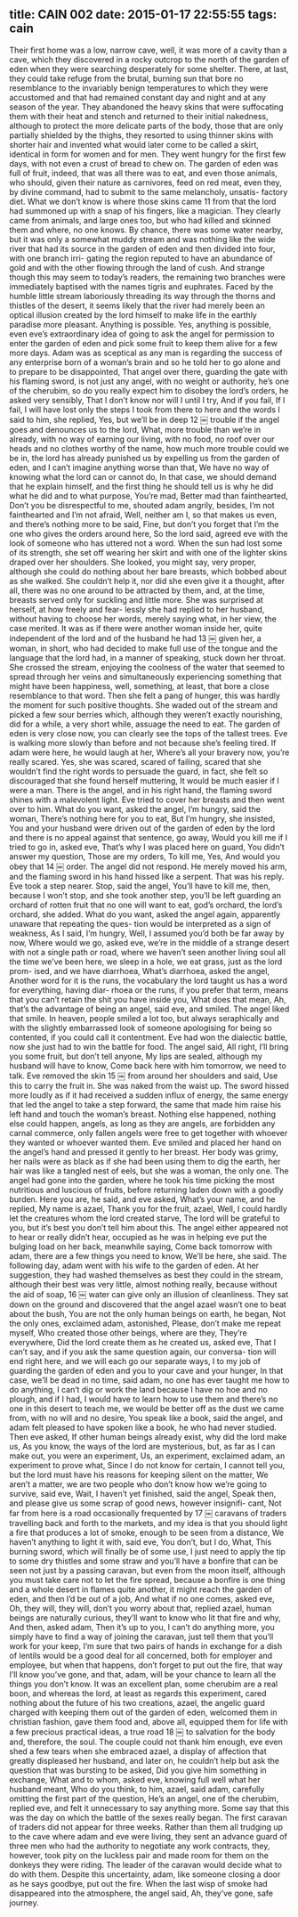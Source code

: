 title: CAIN 002date: 2015-01-17 22:55:55tags: cain---Their first home was a low, narrow cave, well, it was more of a cavity than a cave, which they discovered in a rocky outcrop to the north of the garden of eden when they were searching desperately for some shelter. There, at last, they could take refuge from the brutal, burning sun that bore no resemblance to the invariably benign temperatures to which they were accustomed and that had remained constant day and night and at any season of the year. They abandoned the heavy skins that were suffocating them with their heat and stench and returned to their initial nakedness, although to protect the more delicate parts of the body, those that are only partially shielded by the thighs, they resorted to using thinner skins with shorter hair and invented what would later come to be called a skirt, identical in form for women and for men. They went hungry for the first few days, with not even a crust of bread to chew on. The garden of eden was full of fruit, indeed, that was all there was to eat, and even those animals, who should, given their nature as carnivores, feed on red meat, even they, by divine command, had to submit to the same melancholy, unsatis- factory diet. What we don’t know is where those skins came11
from that the lord had summoned up with a snap of his fingers, like a magician. They clearly came from animals, and large ones too, but who had killed and skinned them and where, no one knows. By chance, there was some water nearby, but it was only a somewhat muddy stream and was nothing like the wide river that had its source in the garden of eden and then divided into four, with one branch irri- gating the region reputed to have an abundance of gold and with the other flowing through the land of cush. And strange though this may seem to today’s readers, the remaining two branches were immediately baptised with the names tigris and euphrates. Faced by the humble little stream laboriously threading its way through the thorns and thistles of the desert, it seems likely that the river had merely been an optical illusion created by the lord himself to make life in the earthly paradise more pleasant. Anything is possible. Yes, anything is possible, even eve’s extraordinary idea of going to ask the angel for permission to enter the garden of eden and pick some fruit to keep them alive for a few more days. Adam was as sceptical as any man is regarding the success of any enterprise born of a woman’s brain and so he told her to go alone and to prepare to be disappointed, That angel over there, guarding the gate with his flaming sword, is not just any angel, with no weight or authority, he’s one of the cherubim, so do you really expect him to disobey the lord’s orders, he asked very sensibly, That I don’t know nor will I until I try, And if you fail, If I fail, I will have lost only the steps I took from there to here and the words I said to him, she replied, Yes, but we’ll be in deep12￼
trouble if the angel goes and denounces us to the lord, What, more trouble than we’re in already, with no way of earning our living, with no food, no roof over our heads and no clothes worthy of the name, how much more trouble could we be in, the lord has already punished us by expelling us from the garden of eden, and I can’t imagine anything worse than that, We have no way of knowing what the lord can or cannot do, In that case, we should demand that he explain himself, and the first thing he should tell us is why he did what he did and to what purpose, You’re mad, Better mad than fainthearted, Don’t you be disrespectful to me, shouted adam angrily, besides, I’m not fainthearted and I’m not afraid, Well, neither am I, so that makes us even, and there’s nothing more to be said, Fine, but don’t you forget that I’m the one who gives the orders around here, So the lord said, agreed eve with the look of someone who has uttered not a word. When the sun had lost some of its strength, she set off wearing her skirt and with one of the lighter skins draped over her shoulders. She looked, you might say, very proper, although she could do nothing about her bare breasts, which bobbed about as she walked. She couldn’t help it, nor did she even give it a thought, after all, there was no one around to be attracted by them, and, at the time, breasts served only for suckling and little more. She was surprised at herself, at how freely and fear- lessly she had replied to her husband, without having to choose her words, merely saying what, in her view, the case merited. It was as if there were another woman inside her, quite independent of the lord and of the husband he had13￼
given her, a woman, in short, who had decided to make full use of the tongue and the language that the lord had, in a manner of speaking, stuck down her throat. She crossed the stream, enjoying the coolness of the water that seemed to spread through her veins and simultaneously experiencing something that might have been happiness, well, something, at least, that bore a close resemblance to that word. Then she felt a pang of hunger, this was hardly the moment for such positive thoughts. She waded out of the stream and picked a few sour berries which, although they weren’t exactly nourishing, did for a while, a very short while, assuage the need to eat. The garden of eden is very close now, you can clearly see the tops of the tallest trees. Eve is walking more slowly than before and not because she’s feeling tired. If adam were here, he would laugh at her, Where’s all your bravery now, you’re really scared. Yes, she was scared, scared of failing, scared that she wouldn’t find the right words to persuade the guard, in fact, she felt so discouraged that she found herself muttering, It would be much easier if I were a man. There is the angel, and in his right hand, the flaming sword shines with a malevolent light. Eve tried to cover her breasts and then went over to him. What do you want, asked the angel, I’m hungry, said the woman, There’s nothing here for you to eat, But I’m hungry, she insisted, You and your husband were driven out of the garden of eden by the lord and there is no appeal against that sentence, go away, Would you kill me if I tried to go in, asked eve, That’s why I was placed here on guard, You didn’t answer my question, Those are my orders, To kill me, Yes, And would you obey that14￼
order. The angel did not respond. He merely moved his arm, and the flaming sword in his hand hissed like a serpent. That was his reply. Eve took a step nearer. Stop, said the angel, You’ll have to kill me, then, because I won’t stop, and she took another step, you’ll be left guarding an orchard of rotten fruit that no one will want to eat, god’s orchard, the lord’s orchard, she added. What do you want, asked the angel again, apparently unaware that repeating the ques- tion would be interpreted as a sign of weakness, As I said, I’m hungry, Well, I assumed you’d both be far away by now, Where would we go, asked eve, we’re in the middle of a strange desert with not a single path or road, where we haven’t seen another living soul all the time we’ve been here, we sleep in a hole, we eat grass, just as the lord prom- ised, and we have diarrhoea, What’s diarrhoea, asked the angel, Another word for it is the runs, the vocabulary the lord taught us has a word for everything, having diar- rhoea or the runs, if you prefer that term, means that you can’t retain the shit you have inside you, What does that mean, Ah, that’s the advantage of being an angel, said eve, and smiled. The angel liked that smile. In heaven, people smiled a lot too, but always seraphically and with the slightly embarrassed look of someone apologising for being so contented, if you could call it contentment. Eve had won the dialectic battle, now she just had to win the battle for food. The angel said, All right, I’ll bring you some fruit, but don’t tell anyone, My lips are sealed, although my husband will have to know, Come back here with him tomorrow, we need to talk. Eve removed the skin15￼
from around her shoulders and said, Use this to carry the fruit in. She was naked from the waist up. The sword hissed more loudly as if it had received a sudden influx of energy, the same energy that led the angel to take a step forward, the same that made him raise his left hand and touch the woman’s breast. Nothing else happened, nothing else could happen, angels, as long as they are angels, are forbidden any carnal commerce, only fallen angels were free to get together with whoever they wanted or whoever wanted them. Eve smiled and placed her hand on the angel’s hand and pressed it gently to her breast. Her body was grimy, her nails were as black as if she had been using them to dig the earth, her hair was like a tangled nest of eels, but she was a woman, the only one. The angel had gone into the garden, where he took his time picking the most nutritious and luscious of fruits, before returning laden down with a goodly burden. Here you are, he said, and eve asked, What’s your name, and he replied, My name is azael, Thank you for the fruit, azael, Well, I could hardly let the creatures whom the lord created starve, The lord will be grateful to you, but it’s best you don’t tell him about this. The angel either appeared not to hear or really didn’t hear, occupied as he was in helping eve put the bulging load on her back, meanwhile saying, Come back tomorrow with adam, there are a few things you need to know, We’ll be here, she said.The following day, adam went with his wife to the garden of eden. At her suggestion, they had washed themselves as best they could in the stream, although their best was very little, almost nothing really, because without the aid of soap,16￼
water can give only an illusion of cleanliness. They sat down on the ground and discovered that the angel azael wasn’t one to beat about the bush, You are not the only human beings on earth, he began, Not the only ones, exclaimed adam, astonished, Please, don’t make me repeat myself, Who created those other beings, where are they, They’re everywhere, Did the lord create them as he created us, asked eve, That I can’t say, and if you ask the same question again, our conversa- tion will end right here, and we will each go our separate ways, I to my job of guarding the garden of eden and you to your cave and your hunger, In that case, we’ll be dead in no time, said adam, no one has ever taught me how to do anything, I can’t dig or work the land because I have no hoe and no plough, and if I had, I would have to learn how to use them and there’s no one in this desert to teach me, we would be better off as the dust we came from, with no will and no desire, You speak like a book, said the angel, and adam felt pleased to have spoken like a book, he who had never studied. Then eve asked, If other human beings already exist, why did the lord make us, As you know, the ways of the lord are mysterious, but, as far as I can make out, you were an experiment, Us, an experiment, exclaimed adam, an experiment to prove what, Since I do not know for certain, I cannot tell you, but the lord must have his reasons for keeping silent on the matter, We aren’t a matter, we are two people who don’t know how we’re going to survive, said eve, Wait, I haven’t yet finished, said the angel, Speak then, and please give us some scrap of good news, however insignifi- cant, Not far from here is a road occasionally frequented by17￼
caravans of traders travelling back and forth to the markets, and my idea is that you should light a fire that produces a lot of smoke, enough to be seen from a distance, We haven’t anything to light it with, said eve, You don’t, but I do, What, This burning sword, which will finally be of some use, I just need to apply the tip to some dry thistles and some straw and you’ll have a bonfire that can be seen not just by a passing caravan, but even from the moon itself, although you must take care not to let the fire spread, because a bonfire is one thing and a whole desert in flames quite another, it might reach the garden of eden, and then I’d be out of a job, And what if no one comes, asked eve, Oh, they will, they will, don’t you worry about that, replied azael, human beings are naturally curious, they’ll want to know who lit that fire and why, And then, asked adam, Then it’s up to you, I can’t do anything more, you simply have to find a way of joining the caravan, just tell them that you’ll work for your keep, I’m sure that two pairs of hands in exchange for a dish of lentils would be a good deal for all concerned, both for employer and employee, but when that happens, don’t forget to put out the fire, that way I’ll know you’ve gone, and that, adam, will be your chance to learn all the things you don’t know. It was an excellent plan, some cherubim are a real boon, and whereas the lord, at least as regards this experiment, cared nothing about the future of his two creations, azael, the angelic guard charged with keeping them out of the garden of eden, welcomed them in christian fashion, gave them food and, above all, equipped them for life with a few precious practical ideas, a true road18￼
to salvation for the body and, therefore, the soul. The couple could not thank him enough, eve even shed a few tears when she embraced azael, a display of affection that greatly displeased her husband, and later on, he couldn’t help but ask the question that was bursting to be asked, Did you give him something in exchange, What and to whom, asked eve, knowing full well what her husband meant, Who do you think, to him, azael, said adam, carefully omitting the first part of the question, He’s an angel, one of the cherubim, replied eve, and felt it unnecessary to say anything more. Some say that this was the day on which the battle of the sexes really began. The first caravan of traders did not appear for three weeks. Rather than them all trudging up to the cave where adam and eve were living, they sent an advance guard of three men who had the authority to negotiate any work contracts, they, however, took pity on the luckless pair and made room for them on the donkeys they were riding. The leader of the caravan would decide what to do with them. Despite this uncertainty, adam, like someone closing a door as he says goodbye, put out the fire. When the last wisp of smoke had disappeared into the atmosphere, the angel said, Ah, they’ve gone, safe journey.
